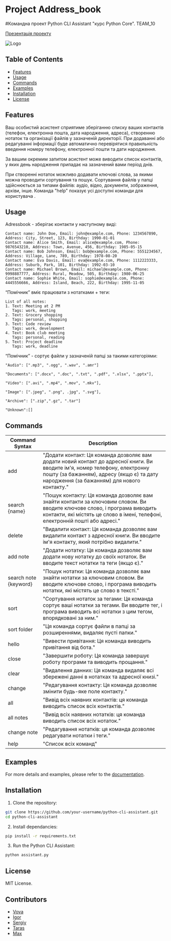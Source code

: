 # Project Address_book
#Командна проект Python CLI Assistant "курс Python Core". TEAM_10

[Презентація проекту](https://docs.google.com/presentation/d/1-O-7II6YCZ0ygWs47Ze4AorIQfSM5ccVOKKWGod-yjg/edit#slide=id.g10f42b85138_2_1005)

![Logo](https://github.com/VolodymyrPruhlo/Team_10_CP/blob/dev/Documentation/team_10.jpg)

## Table of Contents

- [Features](#features)
- [Usage](#usage)
- [Commands](#commands)
- [Examples](#examples)
- [Installation](#installation)
- [License](#license)

## Features

Ваш особистий асистент сприятиме зберіганню списку ваших контактів (телефон, електронна пошта, дата народження, адреса), створенню нотаток та організації файлів у зазначеній директорії. При додаванні або редагуванні інформації буде автоматично перевірятися правильність введення номеру телефону, електронної пошти та дати народження.

За вашим окремим запитом асистент може виводити список контактів, у яких день народження припадає на зазначений вами період днів.

При створенні нотаток можливо додавати ключові слова, за якими можна проводити сортування та пошук. Сортування файлів у папці здійснюється за типами файлів: аудіо, відео, документи, зображення, архіви, інше. Команда "help" показує усі доступні команди для користувача .

## Usage
Adressbook - зберігає контакти у наступному виді:

    Contact name: John Doe, Email: john@example.com, Phone: 1234567890, Address: City, Street, 123, Birthday: 1990-01-01
    Contact name: Alice Smith, Email: alice@example.com, Phone: 9876543210, Address: Town, Avenue, 456, Birthday: 1985-05-15
    Contact name: Bob Johnson, Email: bob@example.com, Phone: 5551234567, Address: Village, Lane, 789, Birthday: 1978-08-20
    Contact name: Eva Davis, Email: eva@example.com, Phone: 1112223333, Address: Suburb, Park, 101, Birthday: 1992-03-10
    Contact name: Michael Brown, Email: michael@example.com, Phone: 9998887777, Address: Rural, Meadow, 505, Birthday: 1980-06-25      
    Contact name: Sophie White, Email: sophie@example.com, Phone: 4445556666, Address: Island, Beach, 222, Birthday: 1995-11-05

“Помічник” вміє працювати з нотатками + теги:

    List of all notes:
    1. Text: Meeting at 2 PM   
       Tags: work, meeting     
    2. Text: Grocery shopping  
       Tags: personal, shopping
    3. Text: Code review       
       Tags: work, development 
    4. Text: Book club meeting 
       Tags: personal, reading 
    5. Text: Project deadline  
       Tags: work, deadline
   
“Помічник” - сортує файли у зазначеній папці за такими категоріями:

    "Audio": [".mp3", ".ogg", ".wav", ".amr"]
     
    "Documents": [".docx", ".doc", ".txt", ".pdf", ".xlsx", ".pptx"],
    
    "Video": [".avi", ".mp4", ".mov", ".mkv"],

    "Image": [".jpeg", ".png", .jpg", ".svg"],

    "Archive": [".zip",".gz", ".tar"]
 
    "Unknown":[]



## Commands

| Command Syntax        | Description                                                                                                                                                                                                              |
| --------------------- | ------------------------------------------------------------------------------------------------------------------------------------------------------------------------------------------------------------------------ |
| add                   | "Додати контакт: Ця команда дозволяє вам додати новий контакт до адресної книги. Ви вводите ім'я, номер телефону, електронну пошту (за бажанням), адресу (якщо є) та дату народження (за бажанням) для нового контакту." |
| search {name}         | "Пошук контакту: Ця команда дозволяє вам знайти контакти за ключовим словом. Ви вводите ключове слово, і програма виводить контакти, які містять це слово в імені, телефоні, електронній пошті або адресі."              |
| delete                | "Видалити контакт: Ця команда дозволяє вам видалити контакт з адресної книги. Ви вводите ім'я контакту, який потрібно видалити."                                                                                         |
| add note              | "Додати нотатку: Ця команда дозволяє вам додати нову нотатку до своїх нотаток. Ви вводите текст нотатки та теги (якщо є)."                                                                                               |
| search note {keyword} | "Пошук нотатки: Ця команда дозволяє вам знайти нотатки за ключовим словом. Ви вводите ключове слово, і програма виводить нотатки, які містять це слово в тексті."                                                        |
| sort                  | "Сортування нотаток за тегами: Ця команда сортує ваші нотатки за тегами. Ви вводите тег, і програма виводить всі нотатки з цим тегом, впорядковані за ним."                                                              |
| sort folder           | "Ця команда сортує файли в папці за розширеннями, видаляє пусті папки."                                                                                                                                                  |
| hello                 | "Вивести привітання: Ця команда виводить привітання від бота."                                                                                                                                                           |
| close                 | "Завершити роботу: Ця команда завершує роботу програми та виводить прощання."                                                                                                                                            |
| clear                 | "Видалення данних: Ця команда видаляє всі збережені данні в нотатках та адресної книзі."                                                                                                                                 |
| change                | "Редагування контакту: Ця команда дозволяє змінити будь-яке поле контакту."                                                                                                                                              |
| all                   | "Вивід всіх наявних контактів: ця команда виводить список всіх контактів."                                                                                                                                               |
| all notes             | "Вивід всіх наявних нотатків: ця команда виводить список всіх нотаток."                                                                                                                                                  |
| change note           | "Редагування нотатків: ця команда дозволяє редагувати нотатки і теги."                                                                                                                                                   |
| help                  | "Список всіх команд"                                                                                                                                                                                                     |

## Examples

For more details and examples, please refer to the [documentation](./Documentation/).

## Installation

1. Clone the repository:

```bash
git clone https://github.com/your-username/python-cli-assistant.git
cd python-cli-assistant
```

2. Install dependancies:

```bash
pip install -r requirements.txt
```

3. Run the Python CLI Assistant:

```bash
python assistant.py
```

## License

MIT License.

## Contributors

- [Vova ](https://github.com/VolodymyrPruhlo)
- [Igor](https://github.com/Pythongitgoit)
- [Sergiy](https://github.com/SobkoSergiy)
- [Taras](https://github.com/)
- [Max](https://github.com/)
